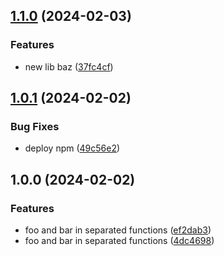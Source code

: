 ## [1.1.0](https://github.com/juparog/nx-release-it/compare/v1.0.1...v1.1.0) (2024-02-03)


### Features

* new lib baz ([37fc4cf](https://github.com/juparog/nx-release-it/commit/37fc4cf84e46d26b141b2b9087717deab1bfd2cc))

## [1.0.1](https://github.com/juparog/nx-release-it/compare/v1.0.0...v1.0.1) (2024-02-02)


### Bug Fixes

* deploy npm ([49c56e2](https://github.com/juparog/nx-release-it/commit/49c56e2067d89325b3c6469a2fd82d84cefa3c27))

## 1.0.0 (2024-02-02)


### Features

* foo and bar in separated functions ([ef2dab3](https://github.com/juparog/nx-release-it/commit/ef2dab3a532bd60f55acfbecbf88b02f0289967d))
* foo and bar in separated functions ([4dc4698](https://github.com/juparog/nx-release-it/commit/4dc46984dd367e58162cba28a0cd964c2c2bb2a0))
